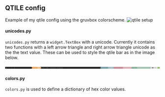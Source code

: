 QTILE config
------------

Example of my qtile config using the gruvbox colorscheme.
![qtile setup](./img/qtile.png)

#### unicodes.py

`unicodes.py` returns a `widget.TextBox` with a unicode. Currently it contains two functions with a left arrow triangle and right arrow triangle unicode as the the text value. These can be used to style the qtile bar as in the image below.

![qtile bar](./img/bar.png)

#### colors.py

`colors.py` is used to define a dictionary of hex color values.




